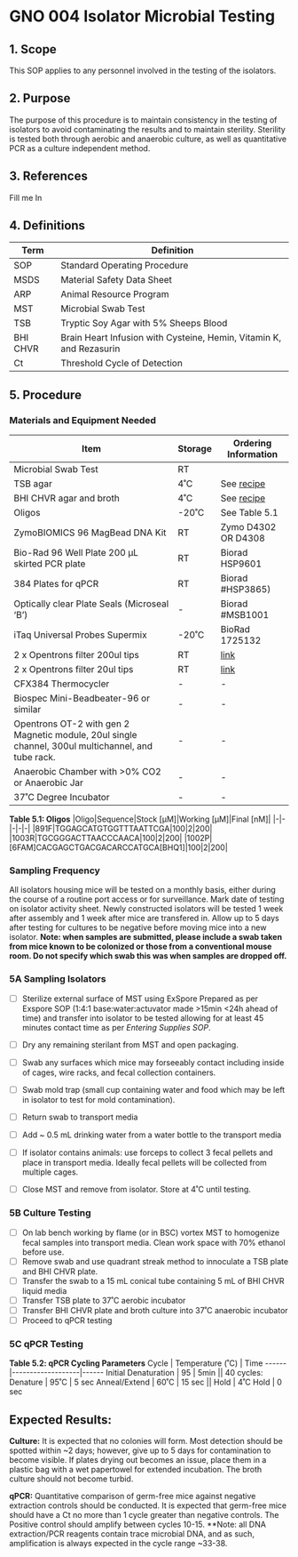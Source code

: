 # GNO 004 Isolator Microbial Testing

## 1. Scope

This SOP applies to any personnel involved in the testing of the isolators.

## 2. Purpose

The purpose of this procedure is to maintain consistency in the testing of isolators to avoid contaminating the results and to maintain sterility. Sterility is tested both through aerobic and anaerobic culture, as well as quantitative PCR as a culture independent method.

## 3. References

Fill me In

## 4. Definitions

|Term|Definition|
|-|-|
|SOP|Standard Operating Procedure|
|MSDS|Material Safety Data Sheet|
|ARP|Animal Resource Program|
|MST|Microbial Swab Test|
|TSB|Tryptic Soy Agar with 5% Sheeps Blood|
|BHI CHVR| Brain Heart Infusion with Cysteine, Hemin, Vitamin K, and Rezasurin|
|Ct|Threshold Cycle of Detection|

## 5. Procedure

### Materials and Equipment Needed

|Item|Storage|Ordering Information|
|-|-|-|
|Microbial Swab Test|RT| |
|TSB agar|4˚C| See [recipe](https://github.com/BisanzLab/LabProtocols/blob/main/BacterialMedia.md)|
|BHI CHVR agar and broth|4˚C| See [recipe](https://github.com/BisanzLab/LabProtocols/blob/main/BacterialMedia.md)|
|Oligos|-20˚C|See Table 5.1|
|ZymoBIOMICS 96 MagBead DNA Kit|RT|Zymo D4302 OR D4308|
|Bio-Rad 96 Well Plate 200 µL skirted PCR plate|RT|Biorad HSP9601|
|384 Plates for qPCR|RT|Biorad #HSP3865)|
|Optically clear Plate Seals (Microseal ‘B’) |-|Biorad  #MSB1001|
|iTaq Universal Probes Supermix|-20˚C|BioRad 1725132|
|2 x Opentrons filter 200ul tips|RT|[link](https://shop.opentrons.com/collections/opentrons-tips/products/opentrons-200ul-filter-tips)|
|2 x Opentrons filter 20ul tips|RT|[link](https://shop.opentrons.com/collections/opentrons-tips/products/opentrons-20ul-filter-tips)|
|CFX384 Thermocycler|-|-|
|Biospec Mini-Beadbeater-96 or similar|-|-|
|Opentrons OT-2 with gen 2 Magnetic module, 20ul single channel, 300ul multichannel, and tube rack.|-|-|
|Anaerobic Chamber with >0% CO2 or Anaerobic Jar|-|-|
|37˚C Degree Incubator|-|-|

**Table 5.1: Oligos**
|Oligo|Sequence|Stock [µM]|Working [µM]|Final [nM]|
|-|-|-|-|-|
|891F|TGGAGCATGTGGTTTAATTCGA|100|2|200|
|1003R|TGCGGGACTTAACCCAACA|100|2|200|
|1002P|	 [6FAM]CACGAGCTGACGACARCCATGCA[BHQ1]|100|2|200|


### Sampling Frequency

All isolators housing mice will be tested on a monthly basis, either during the course of a routine port access or for surveillance. Mark date of testing on isolator activity sheet. Newly constructed isolators will be tested 1 week after assembly and 1 week after mice are transfered in. Allow up to 5 days after testing for cultures to be negative before moving mice into a new isolator. **Note: when samples are submitted, please include a swab taken from mice known to be colonized or those from a conventional mouse room. Do not specify which swab this was when samples are dropped off.**


### 5A Sampling Isolators
- [ ] Sterilize external surface of MST using ExSpore Prepared as per Exspore SOP (1:4:1 base:water:actuvator made >15min <24h ahead of time) and transfer into isolator to be tested allowing for at least 45 minutes contact time as per *Entering Supplies SOP*.
- [ ] Dry any remaining sterilant from MST and open packaging.
- [ ] Swab any surfaces which mice may forseeably contact including inside of cages, wire racks, and fecal collection containers.
- [ ] Swab mold trap (small cup containing water and food which may be left in isolator to test for mold contamination).
- [ ] Return swab to transport media
- [ ] Add ~ 0.5 mL drinking water from a water bottle to the transport media
- [ ] If isolator contains animals: use forceps to collect 3 fecal pellets and place in transport media. Ideally fecal pellets will be collected from multiple cages.
- [ ] Close MST and remove from isolator. Store at 4˚C until testing.


### 5B Culture Testing
- [ ] On lab bench working by flame (or in BSC) vortex MST to homogenize fecal samples into transport media. Clean work space with 70% ethanol before use.
- [ ] Remove swab and use quadrant streak method to innoculate a TSB plate and BHI CHVR plate.
- [ ] Transfer the swab to a 15 mL conical tube containing 5 mL of BHI CHVR liquid media
- [ ] Transfer TSB plate to 37˚C aerobic incubator
- [ ] Transfer BHI CHVR plate and broth culture into 37˚C anaerobic incubator
- [ ] Proceed to qPCR testing

### 5C qPCR Testing

**Table 5.2: qPCR Cycling Parameters**
Cycle |	Temperature (˚C)  | Time
------|-------------------|------
Initial Denaturation   |	95	| 5min
||
40 cycles:
Denature | 95˚C | 5 sec
Anneal/Extend | 60˚C	| 15 sec
||
Hold	| 4˚C	Hold | 0 sec

## Expected Results:

**Culture:** It is expected that no colonies will form. Most detection should be spotted within ~2 days; however, give up to 5 days for contamination to become visible. If plates drying out becomes an issue, place them in a plastic bag with a wet papertowel for extended incubation. The broth culture should not become turbid.

**qPCR:** Quantitative comparison of germ-free mice against negative extraction controls should be conducted. It is expected that germ-free mice should have a Ct no more than 1 cycle greater than negative controls. The Positive control should amplify between cycles 10-15. **Note: all DNA extraction/PCR reagents contain trace microbial DNA, and as such, amplification is always expected in the cycle range ~33-38.
